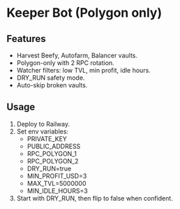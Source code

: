 # Keeper Bot (Polygon only)

## Features
- Harvest Beefy, Autofarm, Balancer vaults.
- Polygon-only with 2 RPC rotation.
- Watcher filters: low TVL, min profit, idle hours.
- DRY_RUN safety mode.
- Auto-skip broken vaults.

## Usage
1. Deploy to Railway.
2. Set env variables:
   - PRIVATE_KEY
   - PUBLIC_ADDRESS
   - RPC_POLYGON_1
   - RPC_POLYGON_2
   - DRY_RUN=true
   - MIN_PROFIT_USD=3
   - MAX_TVL=5000000
   - MIN_IDLE_HOURS=3
3. Start with DRY_RUN, then flip to false when confident.
